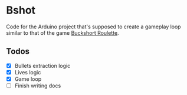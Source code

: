 # Bshot

Code for the Arduino project that's supposed to create a gameplay loop similar to that of the game [Buckshort Roulette](https://buckshotroulette.com/home).

## Todos

- [x] Bullets extraction logic
- [x] Lives logic
- [x] Game loop
- [ ] Finish writing docs
